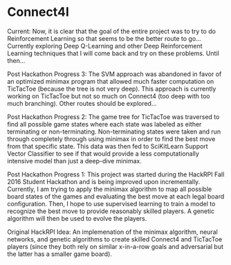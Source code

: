 # Connect4I

Current:
Now, it is clear that the goal of the entire project was to try to do Reinforcement Learning so that seems to be the better route to go... Currently exploring Deep Q-Learning and other Deep Reinforcement Learning techniques that I will come back and try on these problems. Until then...

Post Hackathon Progress 3:
The SVM approach was abandoned in favor of an optimized minimax program that allowed much faster computation on TicTacToe (because the tree is not very deep). This approach is currently working on TicTacToe but not so much on Connect4 (too deep with too much branching). Other routes should be explored...

Post Hackathon Progress 2:
The game tree for TicTacToe was traversed to find all possible game states where each state was labeled as either terminating or non-terminating. Non-terminating states were taken and run through completely through using minimax in order to find the best move from that specific state. This data was then fed to SciKitLearn Support Vector Classifier to see if that would provide a less computationally intensive model than just a deep-dive minimax.

Post Hackathon Progress 1:
This project was started during the HackRPI Fall 2016 Student Hackathon and is being improved upon incrementally. Currently, I am trying to apply the minimax algorithm to map all possible board states of the games and evaluating the best move at each legal board configuration. Then, I hope to use supervised learning to train a model to recognize the best move to provide reasonably skilled players. A genetic algorithm will then be used to evolve the players.

Original HackRPI Idea:
An implemenation of the minimax algorithm, neural networks, and genetic algorithms to create skilled Connect4 and TicTacToe players (since they both rely on similar x-in-a-row goals and adversarial but the latter has a smaller game board). 
